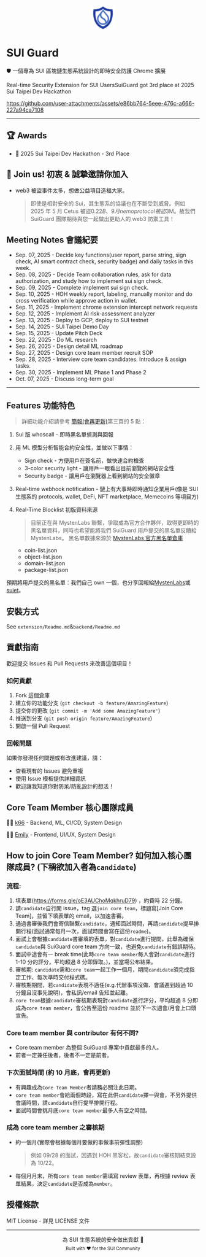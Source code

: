 <div align="center">
  <img src="extension/icons/logo16.png" alt="SUI Guard Logo" width="64" height="64">
</div>

# SUI Guard

🛡️ 一個專為 SUI 區塊鏈生態系統設計的即時安全防護 Chrome 擴展

Real-time Security Extension for SUI UsersSuiGuard got 3rd place at 2025 Sui Taipei Dev Hackathon

https://github.com/user-attachments/assets/e86bb764-5eee-476c-a666-227a94ca7108

---

## 🏆 Awards

- 🥉 2025 Sui Taipei Dev Hackathon - 3rd Place

## 🚀 Join us! 初衷 & 誠摯邀請你加入

- web3 被盜事件太多，想做公益項目造福大家。
  > 即使是相對安全的 Sui，其生態系的協議也在不斷受到威脅。例如 2025 年 5 月 Cetus 被盜$0.22B、9 月 nemo protocol 被盜$3M。故我們 SuiGuard 團隊期待與您一起做出更助人的 web3 防禦工具！

## Meeting Notes 會議紀要

- Sep. 07, 2025 - Decide key functions(user report, parse string, sign check, AI smart contract check, security badge) and daily tasks in this week.
- Sep. 08, 2025 - Decide Team collaboration rules, ask for data authorization, and study how to implement sui sign check.
- Sep. 09, 2025 - Complete implement sui sign check.
- Sep. 10, 2025 - HOH weekly report, labeling, manually monitor and do cross verification while approve action in wallet.
- Sep. 11, 2025 - Implement chrome extension intercept network requests
- Sep. 12, 2025 - Implement AI risk-assessment analyzer
- Sep. 13, 2025 - Deploy to GCP, deploy to SUI testnet
- Sep. 14, 2025 - SUI Taipei Demo Day
- Sep. 15, 2025 - Update Pitch Deck
- Sep. 22, 2025 - Do ML research
- Sep. 26, 2025 - Design detail ML roadmap
- Sep. 27, 2025 - Design core team member recruit SOP
- Sep. 28, 2025 - Interview core team candidates. Introduce & assign tasks.
- Sep. 30, 2025 - Implement ML Phase 1 and Phase 2
- Oct. 07, 2025 - Discuss long-term goal

---

## Features 功能特色

> 詳細功能介紹請參考 [簡報(會再更新)](https://github.com/k66inthesky/suiguard/tree/main/docs)第三頁的 5 點：

1. Sui 版 whoscall - 即時黑名單偵測與回報
2. 用 ML 模型分析智能合約安全性，並做以下事情：
   - Sign check - 方便用戶在簽名前，做快速合約檢查
   - 3-color security light - 讓用戶一眼看出目前瀏覽的網站安全性
   - Security badge - 讓用戶在瀏覽器上看到網站的安全徽章
3. Real-time webhook notification - 鏈上有大事時即時通知企業用戶(像是 SUI 生態系的 protocols, wallet, DeFi, NFT marketplace, Memecoins 等項目方)

4. Real-Time Blocklist 初版資料來源

   > 目前正在與 MystenLabs 聯繫，爭取成為官方合作夥伴，取得更即時的黑名單資料，同時也希望能將我們 SuiGuard 用戶提交的黑名單反饋給 MystenLabs。
   > 黑名單數據來源於 [MystenLabs 官方黑名單倉庫](https://github.com/MystenLabs/wallet_blocklist)

   - coin-list.json
   - object-list.json
   - domain-list.json
   - package-list.json

預期將用戶提交的黑名單：我們自己 own 一個，也分享回報給[MystenLabs](https://github.com/MystenLabs/wallet_blocklist)或[suiet](https://github.com/suiet/guardians)。

## 安裝方式

See `extension/Readme.md`&`backend/Readme.md`

## 貢獻指南

歡迎提交 Issues 和 Pull Requests 來改善這個項目！

### 如何貢獻

1. Fork 這個倉庫
2. 建立你的功能分支 (`git checkout -b feature/AmazingFeature`)
3. 提交你的更改 (`git commit -m 'Add some AmazingFeature'`)
4. 推送到分支 (`git push origin feature/AmazingFeature`)
5. 開啟一個 Pull Request

### 回報問題

如果你發現任何問題或有改進建議，請：

- 查看現有的 Issues 避免重複
- 使用 Issue 模板提供詳細資訊
- 歡迎讓我知道你對防呆/防亂設計的想法！

## Core Team Member 核心團隊成員

👨‍💻 [k66](https://github.com/k66inthesky) - Backend, ML, CI/CD, System Design

👨‍💻 [Emily](https://github.com/lienweb) - Frontend, UI/UX, System Design

## How to join Core Team Member? 如何加入核心團隊成員? (下稱欲加入者為`candidate`)

### 流程:

1. 填表單(https://forms.gle/oE3AUChoMqkhruD79) ，約費時 22 分鐘。
2. 請`candidate`自行開 issue，tag 選`join core team`，標題寫[Join Core Team]，並留下填表單的 email，以加速書審。
3. 通過書審後我們會寄信聯繫`candidate`，通知面試時間，再請`candidate`提早排開行程(面試通常每月一次，面試時間會寫在這份`readme`)。
4. 面試上會根據`candidate`書審填的表單，對`candidate`進行提問，此舉為確保`candidate`與 SuiGuard core team 方向一致，也避免`candidate`有錯誤期待。
5. 面試中途會有一 break time(此時`core team member`每人會對`candidate`進行 1-10 分的評分，平均超過 8 分即錄取。)，並當場公布結果。
6. 審核期: `candidate`需和`core team`一起工作一個月，期間`candidate`須完成指定工作、每次準時交付程式碼。
7. 審核期期間，若`candidate`表現不適任(e.g.代辦事項沒做、會議遲到超過 10 分鐘且沒事先說明)，會私訊/email 告知並起離。
8. `core team`根據`candidate`審核期表現對`candidate`進行評分，平均超過 8 分即成為`core team member`，會公告至這份 readme 並於下一次週會/月會上口頭宣告。

### Core team member 與 contributor 有何不同?

- Core team member 為整個 SuiGuard 專案中貢獻最多的人。
- 前者一定兼任後者，後者不一定是前者。

### 下次面試時間 (約 10 月底，會再更新)

- 有興趣成為`Core Team Member`者請務必關注此日期。
- `core team member`會給兩個時段，寫在此供`candidate`擇一與會，不另外提供會議時間，請`candidate`自行提早排開行程。
- 面試時間會挑月底`core team member`最多人有空之時間。

### 成為 core team member 之審核期

- 約一個月(實際會根據每個月要做的事做事前彈性調整)
  > 例如 09/28 的面試，因遇到 HOH 黑客松，故`candidate`審核期結束設為 10/22。
- 每個月月末，所有`core team member`需填寫 review 表單，再根據 review 表單結果，決定`candidate`是否成為`member`。

## 授權條款

MIT License - 詳見 LICENSE 文件

---

<div align="center">
  為 SUI 生態系統的安全做出貢獻 🚀
  <br>
  <sub>Built with ❤️ for the SUI Community</sub>
</div>
